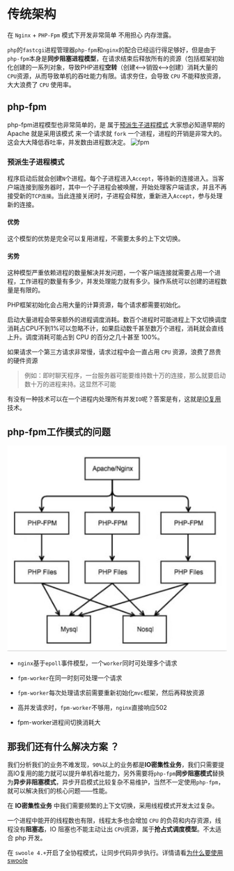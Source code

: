 # 传统架构

在 `Nginx` + `PHP-Fpm` 模式下开发非常简单 不用担心 内存泄露。

`php`的`fastcgi`进程管理器`php-fpm`和`nginx`的配合已经运行得足够好，但是由于`php-fpm`本身是**同步阻塞进程模型**，在请求结束后释放所有的资源（包括框架初始化创建的一系列对象，导致PHP进程**空转**（创建<-->销毁<-->创建）消耗大量的`CPU`资源，从而导致单机的吞吐能力有限。请求夯住，会导致 `CPU` 不能释放资源， 大大浪费了 `CPU` 使用率。

## php-fpm

php-fpm进程模型也非常简单的，是 属于[预派生子进程模式](#预派生子进程模式) 大家想必知道早期的 Apache 就是采用该模式 来一个请求就 `fork` 一个进程，进程的开销是非常大的。这会大大降低吞吐率，并发数由进程数决定。
![fpm](../image/ready/fpm.png)

### 预派生子进程模式

程序启动后就会创建`N`个进程。每个子进程进入`Accept`，等待新的连接进入。当客户端连接到服务器时，其中一个子进程会被唤醒，开始处理客户端请求，并且不再接受新的`TCP连接`。当此连接关闭时，子进程会释放，重新进入`Accept`，参与处理新的连接。

#### 优势

这个模型的优势是完全可以复用进程，不需要太多的上下文切换。

#### 劣势

这种模型严重依赖进程的数量解决并发问题，一个客户端连接就需要占用一个进程，工作进程的数量有多少，并发处理能力就有多少。操作系统可以创建的进程数量是有限的。

PHP框架初始化会占用大量的计算资源，每个请求都需要初始化。

启动大量进程会带来额外的进程调度消耗。数百个进程时可能进程上下文切换调度消耗占CPU不到1%可以忽略不计，如果启动数千甚至数万个进程，消耗就会直线上升。调度消耗可能占到 CPU 的百分之几十甚至 100%。


如果请求一个第三方请求非常慢，请求过程中会一直占用 `CPU` 资源，浪费了昂贵的硬件资源

> 例如：即时聊天程序，一台服务器可能要维持数十万的连接，那么就要启动数十万的进程来持。这显然不可能

有没有一种技术可以在一个进程内处理所有并发`IO`呢？答案是有，这就是[IO复用](./io.md)技术。

## php-fpm工作模式的问题

![模型](../image/ready/lnmp.png)

- `nginx`基于`epoll`事件模型，一个`worker`同时可处理多个请求

- `fpm-worker`在同一时刻可处理一个请求

- `fpm-worker`每次处理请求前需要重新初始化`mvc`框架，然后再释放资源

- 高并发请求时，`fpm-worker`不够用，`nginx`直接响应502

- fpm-worker进程间切换消耗大


## 那我们还有什么解决方案 ？

我们分析我们的业务不难发现，`90%`以上的业务都是**IO密集性业务**，我们只需要提高IO复用的能力就可以提升单机吞吐能力，另外需要将`php-fpm`**同步阻塞模式**替换为**异步非阻塞模式**，异步开启模式比较复杂不易维护，当然不一定使用`php-fpm`，就可以解决我们的核心问题——性能。

在 **IO密集性业务** 中我们需要频繁的上下文切换，采用线程模式开发太过复杂。

一个进程中能开的线程数也有限，线程太多也会增加 `CPU` 的负荷和内存资源，线程没有**阻塞态**，IO 阻塞也不能主动让出 `CPU`资源，属于**抢占式调度模型**。不太适合 php 开发。

在 `swoole 4.+`开启了全协程模式，让同步代码异步执行。详情请看[为什么要使用 swoole](./swoole.md)


